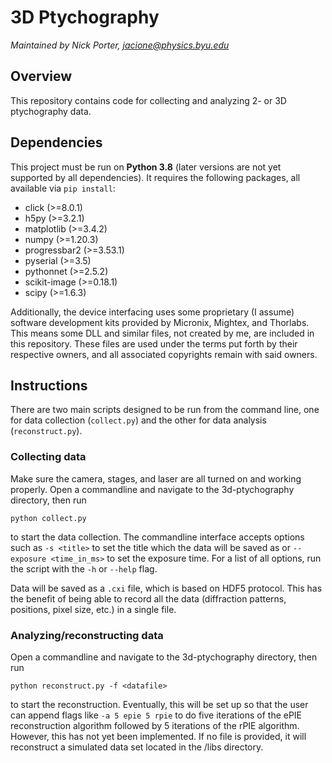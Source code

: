 # 3D Ptychography

*Maintained by Nick Porter, jacione@physics.byu.edu*

## Overview
This repository contains code for collecting and analyzing 2- or 3D ptychography data.

## Dependencies
This project must be run on **Python 3.8** (later versions are not yet supported by all dependencies). It requires the following packages, all available via `pip install`:
*  click (>=8.0.1)
*  h5py (>=3.2.1)
*  matplotlib (>=3.4.2)
*  numpy (>=1.20.3)
*  progressbar2 (>=3.53.1)
*  pyserial (>=3.5)
*  pythonnet (>=2.5.2)
*  scikit-image (>=0.18.1)
*  scipy (>=1.6.3)

Additionally, the device interfacing uses some proprietary (I assume) software development kits provided by Micronix, Mightex, and Thorlabs. This means some DLL and similar files, not created by me, are included in this repository. These files are used under the terms put forth by their respective owners, and all associated copyrights remain with said owners.

## Instructions
There are two main scripts designed to be run from the command line, one for data collection (`collect.py`) and the other for data analysis (`reconstruct.py`).

### Collecting data
Make sure the camera, stages, and laser are all turned on and working properly. Open a commandline and navigate to the 3d-ptychography directory, then run
```
python collect.py
```
to start the data collection. The commandline interface accepts options such as `-s <title>` to set the title which the data will be saved as or `--exposure <time_in_ms>` to set the exposure time. For a list of all options, run the script with the `-h` or `--help` flag.

Data will be saved as a `.cxi` file, which is based on HDF5 protocol. This has the benefit of being able to record all the data (diffraction patterns, positions, pixel size, etc.) in a single file.

### Analyzing/reconstructing data
Open a commandline and navigate to the 3d-ptychography directory, then run
```
python reconstruct.py -f <datafile>
```
to start the reconstruction. Eventually, this will be set up so that the user can append flags like `-a 5 epie 5 rpie` to do five iterations of the ePIE reconstruction algorithm followed by 5 iterations of the rPIE algorithm. However, this has not yet been implemented. If no file is provided, it will reconstruct a simulated data set located in the /libs directory.